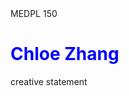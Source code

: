 <html>
  <head>
    MEDPL 150
  </head>
  <body>
     <h1 style="color:blue; align:center;">Chloe Zhang</h1>
<p>creative statement</p>
 </body>
</html>
